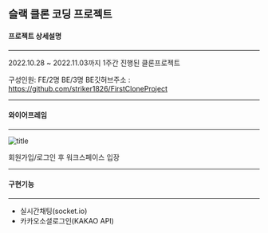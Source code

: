 ## 슬랙 클론 코딩 프로젝트
#### 프로젝트 상세설명
---
2022.10.28 ~ 2022.11.03까지 1주간 진행된 클론프로젝트

구성인원: FE/2명  BE/3명
   BE깃허브주소 : https://github.com/striker1826/FirstCloneProject

---

   
#### 와이어프레임

---
![title](https://user-images.githubusercontent.com/113953473/198820655-18f40cfb-8ee5-49d7-8c8f-99cd03f783ad.png)   

회원가입/로그인 후 워크스페이스 입장

---
#### 구현기능
---

- 실시간채팅(socket.io)
- 카카오소셜로그인(KAKAO API)
